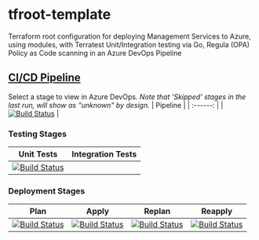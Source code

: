 # tfroot-template
Terraform root configuration for deploying Management Services to Azure, using modules, with Terratest Unit/Integration testing via Go, Regula (OPA) Policy as Code scanning in an Azure DevOps Pipeline
## [CI/CD Pipeline](https://dev.azure.com/wesleytrust/Terraform/_build?definitionId=66)
Select a stage to view in Azure DevOps. *Note that 'Skipped' stages in the last run, will show as "unknown" by design.*
| Pipeline |
| :------: |
|     [![Build Status](https://dev.azure.com/wesleytrust/Terraform/_apis/build/status/ManagementServices/SVC-CP%3BENV-P%3B%20tfroot-management_services?repoName=wesley-trust%2Ftfroot-management_services&branchName=main)](https://dev.azure.com/wesleytrust/Terraform/_build/latest?definitionId=66&repoName=wesley-trust%2Ftfroot-management_services&branchName=main)     |
### Testing Stages
| Unit Tests | Integration Tests |
| :--------: | :---------------: |
|     [![Build Status](https://dev.azure.com/wesleytrust/Terraform/_apis/build/status/ManagementServices/SVC-CP%3BENV-P%3B%20tfroot-management_services?repoName=wesley-trust%2Ftfroot-management_services&branchName=main&stageName=Unit)](https://dev.azure.com/wesleytrust/Terraform/_build/latest?definitionId=66&repoName=wesley-trust%2Ftfroot-management_services&branchName=main)       |                   |
### Deployment Stages
| Plan  | Apply | Replan | Reapply |
| :---: | :---: | :----: | :-----: |
|   [![Build Status](https://dev.azure.com/wesleytrust/Terraform/_apis/build/status/ManagementServices/SVC-CP%3BENV-P%3B%20tfroot-management_services?repoName=wesley-trust%2Ftfroot-management_services&branchName=main&stageName=Plan)](https://dev.azure.com/wesleytrust/Terraform/_build/latest?definitionId=66&repoName=wesley-trust%2Ftfroot-management_services&branchName=main)    |[![Build Status](https://dev.azure.com/wesleytrust/Terraform/_apis/build/status/ManagementServices/SVC-CP%3BENV-P%3B%20tfroot-management_services?repoName=wesley-trust%2Ftfroot-management_services&branchName=main&stageName=Apply)](https://dev.azure.com/wesleytrust/Terraform/_build/latest?definitionId=66&repoName=wesley-trust%2Ftfroot-management_services&branchName=main)|     [![Build Status](https://dev.azure.com/wesleytrust/Terraform/_apis/build/status/ManagementServices/SVC-CP%3BENV-P%3B%20tfroot-management_services?repoName=wesley-trust%2Ftfroot-management_services&branchName=main&stageName=RePlan)](https://dev.azure.com/wesleytrust/Terraform/_build/latest?definitionId=66&repoName=wesley-trust%2Ftfroot-management_services&branchName=main)   |   [![Build Status](https://dev.azure.com/wesleytrust/Terraform/_apis/build/status/ManagementServices/SVC-CP%3BENV-P%3B%20tfroot-management_services?repoName=wesley-trust%2Ftfroot-management_services&branchName=main&stageName=ReApply)](https://dev.azure.com/wesleytrust/Terraform/_build/latest?definitionId=66&repoName=wesley-trust%2Ftfroot-management_services&branchName=main)      |